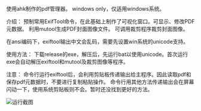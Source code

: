 使用ahk制作的pdf管理器。
windows only，仅适用windows系统。

介绍：
预制常用ExifTool命令，在此基础上制作了可视化窗口。可显示、修改PDF元数据。
利用mutool生成PDF封面图像文件。
可调用裁剪程序裁剪封面图像。

在ansi编码下，exiftool输出中文会乱码，需要先设置win系统的unicode支持。

使用方法：
下载release的exe，解压后，先运行bat以使用unicode。首次运行exe会自动解压exiftool和mutool及裁剪图像等程序。

注意：
命令行运行exiftool后，会利用剪贴板传递输出给主程序。因此读取pdf和保存pdf元数据时，不要进行复制粘贴操作。
命令行用其他方法传递输出会在屏幕闪动一下，使用系统剪贴板则不会。暂时还没找到更好的方法。

![运行截图](https://github.com/frenyou/PDF-Exif-manager/assets/101919925/c001f183-0b32-453b-b982-edae42d403a7)
